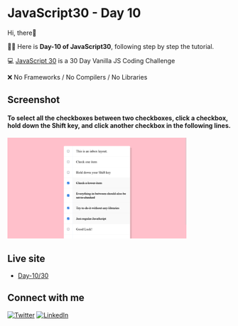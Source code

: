 # JavaScript30 - Day 10

Hi, there:wave:

:woman_technologist: Here is **Day-10 of JavaScript30**, following step by step the tutorial.

:computer: [JavaScript 30](https://javascript30.com/) is a 30 Day Vanilla JS Coding Challenge

:x: No Frameworks / No Compilers / No Libraries

## Screenshot

#### To select all the checkboxes between two checkboxes, click a checkbox, hold down the Shift key, and click another checkbox in the following lines.

<img src="./img/screenshot10.png" alt="screenshot10" style="width:80%;"/>

## Live site

- [Day-10/30](https://melissavi08.github.io/javascript-30/day-10/index.html)

## Connect with me

<a href='https://twitter.com/melissa_vi2' target="_blank"><img alt='Twitter' src='https://img.shields.io/badge/melissa__vi2-100000?style=flat&logo=Twitter&logoColor=white&labelColor=00BFFF&color=FF69B4'/></a> <a href='https://www.linkedin.com/in/melissa-villegas' target="_blank"><img alt='LinkedIn' src='https://img.shields.io/badge/Melissa_Villegas-100000?style=flat&logo=LinkedIn&logoColor=white&labelColor=00BFFF&color=FF69B4'/></a>
